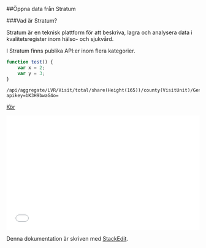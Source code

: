 ##Öppna data från Stratum

###Vad är Stratum?

Stratum är en teknisk plattform för att beskriva, lagra och analysera data i kvalitetsregister inom hälso- och sjukvård.

I Stratum finns publika API:er inom flera kategorier. 

``` javascript
function test() {
	var x = 2;
	var y = 3;
}
```

```
/api/aggregate/LVR/Visit/total/share(Height(165))/county(VisitUnit)/Gender?apikey=bK3H9bwaG4o= 
```
[Kör](<http://stratum.registercentrum.se/api/aggregate/LVR/Visit/total/share(Height(165))/county(VisitUnit)/Gender?apikey=bK3H9bwaG4o=>)

<iframe width="100%" height="300" src="//jsfiddle.net/medicor/z73patd9/embedded/" allowfullscreen="allowfullscreen" frameborder="0"></iframe>

Denna dokumentation är skriven med [<i class="icon-provider-stackedit"></i> StackEdit](https://stackedit.io/).
